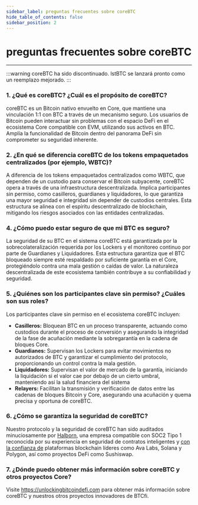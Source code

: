 ```yaml
---
sidebar_label: preguntas frecuentes sobre coreBTC
hide_table_of_contents: false
sidebar_position: 2
---
```


# preguntas frecuentes sobre coreBTC

---

:::warning
coreBTC ha sido discontinuado. lstBTC se lanzará pronto como un reemplazo mejorado.
:::

### 1. ¿Qué es coreBTC? ¿Cuál es el propósito de coreBTC?

coreBTC es un Bitcoin nativo envuelto en Core, que mantiene una vinculación 1:1 con BTC a través de un mecanismo seguro. Los usuarios de Bitcoin pueden interactuar sin problemas con el espacio DeFi en el ecosistema Core compatible con EVM, utilizando sus activos en BTC. Amplía la funcionalidad de Bitcoin dentro del panorama DeFi sin comprometer su seguridad inherente.

### 2. ¿En qué se diferencia coreBTC de los tokens empaquetados centralizados (por ejemplo, WBTC)?

A diferencia de los tokens empaquetados centralizados como WBTC, que dependen de un custodio para conservar el Bitcoin subyacente, coreBTC opera a través de una infraestructura descentralizada. Implica participantes sin permiso, como casilleros, guardianes y liquidadores, lo que garantiza una mayor seguridad e integridad sin depender de custodios centrales. Esta estructura se alinea con el espíritu descentralizado de blockchain, mitigando los riesgos asociados con las entidades centralizadas.

### 4. ¿Cómo puedo estar seguro de que mi BTC es seguro?

La seguridad de su BTC en el sistema coreBTC está garantizada por la sobrecolateralización requerida por los Lockers y el monitoreo continuo por parte de Guardianes y Liquidadores. Esta estructura garantiza que el BTC bloqueado siempre esté respaldado por suficiente garantía en el Core, protegiéndolo contra una mala gestión o caídas de valor. La naturaleza descentralizada de este ecosistema también contribuye a su confiabilidad y seguridad.

### 5. ¿Quiénes son los participantes clave sin permiso? ¿Cuáles son sus roles?

Los participantes clave sin permiso en el ecosistema coreBTC incluyen:

- **Casilleros:** Bloquean BTC en un proceso transparente, actuando como custodios durante el proceso de conversión y asegurando la integridad de la fase de acuñación mediante la sobregarantía en la cadena de bloques Core.
- **Guardianes:** Supervisan los Lockers para evitar movimientos no autorizados de BTC y garantizar el cumplimiento del protocolo, proporcionando un control contra la mala gestión.
- **Liquidadores:** Supervisan el valor de mercado de la garantía, iniciando la liquidación si el valor
  cae por debajo de un cierto umbral, manteniendo así la salud financiera del sistema
- **Relayers:** Facilitan la transmisión y verificación de datos entre las cadenas de bloques Bitcoin y Core, asegurando una acuñación y quema precisa y oportuna de coreBTC.

### 6. ¿Cómo se garantiza la seguridad de coreBTC?

Nuestro protocolo y la seguridad de coreBTC han sido auditados minuciosamente por [Halborn](https://www.halborn.com/), una empresa compatible con SOC2 Tipo 1 reconocida por su experiencia en seguridad de contratos inteligentes y [con la confianza de](https://www.halborn.com/about/who-trusts-us) plataformas blockchain líderes como Ava Labs, Solana y Polygon, así como proyectos DeFi como Sushiswap.

### 7. ¿Dónde puedo obtener más información sobre coreBTC y otros proyectos Core?

Visite https://unlockingbitcoindefi.com para obtener más información sobre coreBTC y nuestros otros proyectos innovadores de BTCfi.
